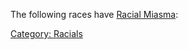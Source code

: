 The following races have [Racial Miasma](Racial_Miasma "wikilink"):

[Category: Racials](Category:_Racials "wikilink")
